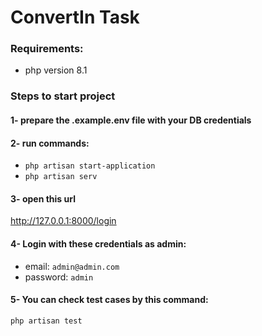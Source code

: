 # ConvertIn Task
### Requirements:
* php version 8.1

### Steps to start project
#### 1- prepare the .example.env file with your DB credentials

#### 2- run commands:
* `php artisan start-application`
* `php artisan serv`

#### 3- open this url 
http://127.0.0.1:8000/login

#### 4- Login with these credentials as admin:
* email: `admin@admin.com`
* password: `admin`

#### 5- You can check test cases by this command:
`php artisan test`
